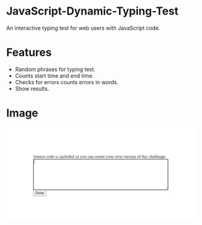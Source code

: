 # JavaScript-Dynamic-Typing-Test
An interactive typing test for web users with JavaScript code.


# Features
- Random phrases for typing test.
- Counts start time and end time.
- Checks for errors counts errors in words.
- Show results.

# Image
![](images/one.PNG)
